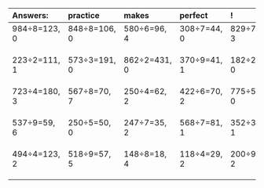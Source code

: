 | Answers: | practice | makes | perfect | ! |
| :--- | :--- | :--- | :--- | :--- |
| 984÷8=123, 0 | 848÷8=106, 0 | 580÷6=96, 4 | 308÷7=44, 0 | 829÷7=118, 3 | 
|   |   |   |   |   | 
|   |   |   |   |   | 
|   |   |   |   |   | 
| 223÷2=111, 1 | 573÷3=191, 0 | 862÷2=431, 0 | 370÷9=41, 1 | 182÷2=91, 0 | 
|   |   |   |   |   | 
|   |   |   |   |   | 
|   |   |   |   |   | 
| 723÷4=180, 3 | 567÷8=70, 7 | 250÷4=62, 2 | 422÷6=70, 2 | 775÷5=155, 0 | 
|   |   |   |   |   | 
|   |   |   |   |   | 
|   |   |   |   |   | 
| 537÷9=59, 6 | 250÷5=50, 0 | 247÷7=35, 2 | 568÷7=81, 1 | 352÷3=117, 1 | 
|   |   |   |   |   | 
|   |   |   |   |   | 
|   |   |   |   |   | 
| 494÷4=123, 2 | 518÷9=57, 5 | 148÷8=18, 4 | 118÷4=29, 2 | 200÷9=22, 2 | 
|   |   |   |   |   | 
|   |   |   |   |   | 
|   |   |   |   |   | 
